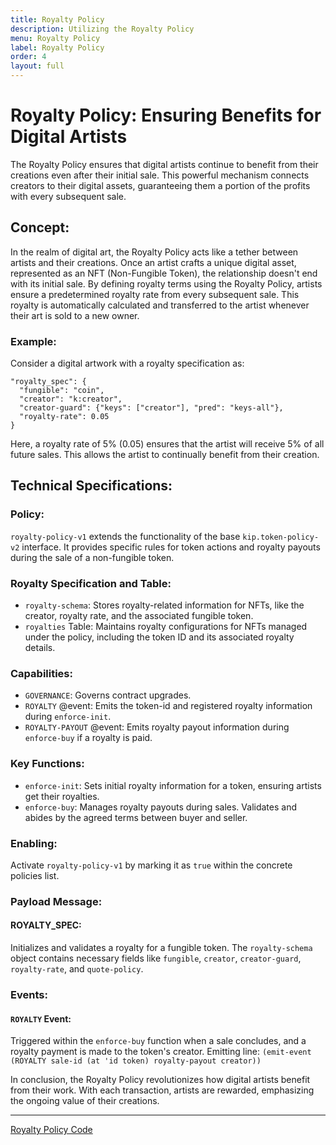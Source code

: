 ```yaml
---
title: Royalty Policy
description: Utilizing the Royalty Policy
menu: Royalty Policy
label: Royalty Policy
order: 4
layout: full
---
```


# Royalty Policy: Ensuring Benefits for Digital Artists

The Royalty Policy ensures that digital artists continue to benefit from their
creations even after their initial sale. This powerful mechanism connects
creators to their digital assets, guaranteeing them a portion of the profits
with every subsequent sale.

## Concept:

In the realm of digital art, the Royalty Policy acts like a tether between
artists and their creations. Once an artist crafts a unique digital asset,
represented as an NFT (Non-Fungible Token), the relationship doesn't end with
its initial sale. By defining royalty terms using the Royalty Policy, artists
ensure a predetermined royalty rate from every subsequent sale. This royalty is
automatically calculated and transferred to the artist whenever their art is
sold to a new owner.

### Example:

Consider a digital artwork with a royalty specification as:

```pact
"royalty_spec": {
  "fungible": "coin",
  "creator": "k:creator",
  "creator-guard": {"keys": ["creator"], "pred": "keys-all"},
  "royalty-rate": 0.05
}
```

Here, a royalty rate of 5% (0.05) ensures that the artist will receive 5% of all
future sales. This allows the artist to continually benefit from their creation.

## Technical Specifications:

### Policy:

`royalty-policy-v1` extends the functionality of the base `kip.token-policy-v2`
interface. It provides specific rules for token actions and royalty payouts
during the sale of a non-fungible token.

### Royalty Specification and Table:

- `royalty-schema`: Stores royalty-related information for NFTs, like the
  creator, royalty rate, and the associated fungible token.
- `royalties` Table: Maintains royalty configurations for NFTs managed under the
  policy, including the token ID and its associated royalty details.

### Capabilities:

- `GOVERNANCE`: Governs contract upgrades.
- `ROYALTY` @event: Emits the token-id and registered royalty information during
  `enforce-init`.
- `ROYALTY-PAYOUT` @event: Emits royalty payout information during `enforce-buy`
  if a royalty is paid.

### Key Functions:

- `enforce-init`: Sets initial royalty information for a token, ensuring artists
  get their royalties.
- `enforce-buy`: Manages royalty payouts during sales. Validates and abides by
  the agreed terms between buyer and seller.

### Enabling:

Activate `royalty-policy-v1` by marking it as `true` within the concrete
policies list.

### Payload Message:

#### ROYALTY_SPEC:

Initializes and validates a royalty for a fungible token. The `royalty-schema`
object contains necessary fields like `fungible`, `creator`, `creator-guard`,
`royalty-rate`, and `quote-policy`.

### Events:

#### `ROYALTY` Event:

Triggered within the `enforce-buy` function when a sale concludes, and a royalty
payment is made to the token's creator. Emitting line:
`(emit-event (ROYALTY sale-id (at 'id token) royalty-payout creator))`

In conclusion, the Royalty Policy revolutionizes how digital artists benefit
from their work. With each transaction, artists are rewarded, emphasizing the
ongoing value of their creations.

---

[Royalty Policy Code](https://github.com/kadena-io/marmalade/blob/v2/pact/concrete-policies/non-fungible-policy/non-fungible-policy-v1.pact)
